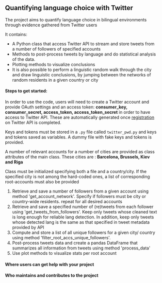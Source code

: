 ## Quantifying language choice with Twitter

The project aims to quantify language choice in bilingual environments through evidence 
gathered from Twitter users

It contains:
  - A Python class that access Twitter API to stream and store tweets 
  from a number of followers of specified accounts
  - Methods to post-process tweets by language and do statistical analysis of the data. 
  - Plotting methods to visualize conclusions
  - It is also possible to perform a linguistic random walk through the city and draw linguistic conclusions,
    by jumping between the networks of random residents in a given country or city
 

#### Steps to get started:

 In order to use the code, users will need to create a Twitter account and provide OAuth settings and 
an access token: __consumer_key, consumer_secret,
access_token, access_token_secret__ in order to have access to Twitter API. These are automatically
generated once [registration](https://dev.twitter.com/apps) on Twitter API is completed. 

Keys and tokens must be stored in a `.py` file called `twitter_pwd.py` and
keys and tokens saved as variables. A dummy file with fake keys and tokens is provided.

A number of relevant accounts for a number of cities are provided as class attributes 
of the main class. These cities are : __Barcelona, Brussels, Kiev and Riga__

Class must be initialized specifying both a file and a country/city. If the specified city
is not among the hard-coded ones, a list of corresponding root-accounts must also be provided

1. Retrieve and save a number of followers from a given account using method 'get_account_network'. 
Specify if followers must be city or country-wide residents. repeat for all desired accounts
2. Retrieve and save a specified number of (re)tweets from each follower using 'get_tweets_from_followers'. Keep only tweets whose cleaned text is long enough for reliable
 lang detection. In addition, keep only tweets whose detected lang is the same as that specified in tweet metadata provided by API 
3. Compute and store a list of all unique followers for a given city/ country using method 'filter_root_accs_unique_followers'. 
4. Post-process tweets data and create a pandas DataFrame that summarizes all information from tweets using method 'process_data'
5. Use plot methods to visualize stats per root account






   
#### Where users can get help with your project
   
#### Who maintains and contributes to the project

